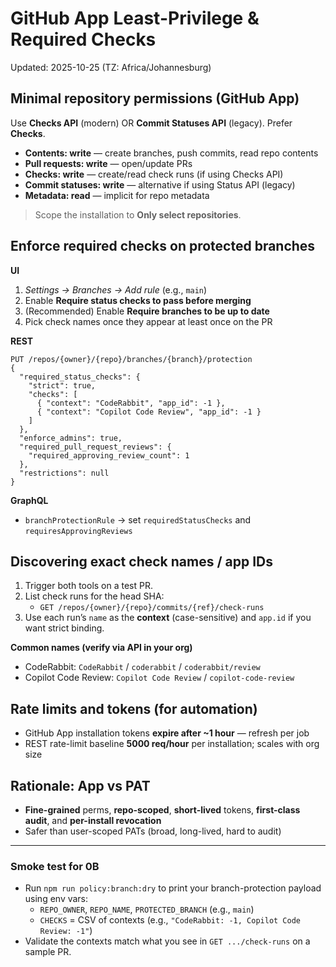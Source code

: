 # GitHub App Least-Privilege & Required Checks
Updated: 2025-10-25 (TZ: Africa/Johannesburg)

## Minimal repository permissions (GitHub App)
Use **Checks API** (modern) OR **Commit Statuses API** (legacy). Prefer **Checks**.

- **Contents: write** — create branches, push commits, read repo contents
- **Pull requests: write** — open/update PRs
- **Checks: write** — create/read check runs (if using Checks API)
- **Commit statuses: write** — alternative if using Status API (legacy)
- **Metadata: read** — implicit for repo metadata

> Scope the installation to **Only select repositories**.

## Enforce required checks on protected branches
**UI**
1. *Settings → Branches → Add rule* (e.g., `main`)
2. Enable **Require status checks to pass before merging**
3. (Recommended) Enable **Require branches to be up to date**
4. Pick check names once they appear at least once on the PR

**REST**
```
PUT /repos/{owner}/{repo}/branches/{branch}/protection
{
  "required_status_checks": {
    "strict": true,
    "checks": [
      { "context": "CodeRabbit", "app_id": -1 },
      { "context": "Copilot Code Review", "app_id": -1 }
    ]
  },
  "enforce_admins": true,
  "required_pull_request_reviews": {
    "required_approving_review_count": 1
  },
  "restrictions": null
}
```

**GraphQL**
- `branchProtectionRule` → set `requiredStatusChecks` and `requiresApprovingReviews`

## Discovering exact check names / app IDs
1. Trigger both tools on a test PR.
2. List check runs for the head SHA:
   - `GET /repos/{owner}/{repo}/commits/{ref}/check-runs`
3. Use each run’s `name` as the **context** (case-sensitive) and `app.id` if you want strict binding.

**Common names (verify via API in your org)**
- CodeRabbit: `CodeRabbit` / `coderabbit` / `coderabbit/review`
- Copilot Code Review: `Copilot Code Review` / `copilot-code-review`

## Rate limits and tokens (for automation)
- GitHub App installation tokens **expire after ~1 hour** — refresh per job
- REST rate-limit baseline **5000 req/hour** per installation; scales with org size

## Rationale: App vs PAT
- **Fine-grained** perms, **repo-scoped**, **short-lived** tokens, **first-class audit**, and **per-install revocation**
- Safer than user-scoped PATs (broad, long-lived, hard to audit)

---

### Smoke test for 0B
- Run `npm run policy:branch:dry` to print your branch-protection payload using env vars:
  - `REPO_OWNER`, `REPO_NAME`, `PROTECTED_BRANCH` (e.g., `main`)
  - `CHECKS` = CSV of contexts (e.g., `"CodeRabbit: -1, Copilot Code Review: -1"`)
- Validate the contexts match what you see in `GET .../check-runs` on a sample PR.
